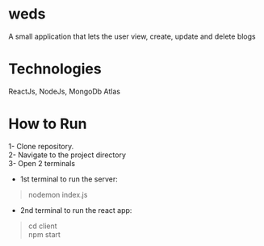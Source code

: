 # weds
A small application that lets the user view, create, update and delete blogs

# Technologies
ReactJs, NodeJs, MongoDb Atlas

# How to Run
1- Clone repository.<br/>
2- Navigate to the project directory<br/>
3- Open 2 terminals


  - 1st terminal to run the server: <br/>
   >nodemon index.js <br/>
  - 2nd terminal to run the react app: <br/>
  > cd client <br/>
  > npm start
